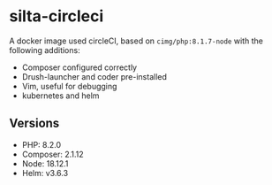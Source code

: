# silta-circleci
A docker image used circleCI, based on `cimg/php:8.1.7-node` with the following additions:

- Composer configured correctly
- Drush-launcher and coder pre-installed
- Vim, useful for debugging
- kubernetes and helm

## Versions
- PHP: 8.2.0
- Composer: 2.1.12
- Node: 18.12.1
- Helm: v3.6.3
